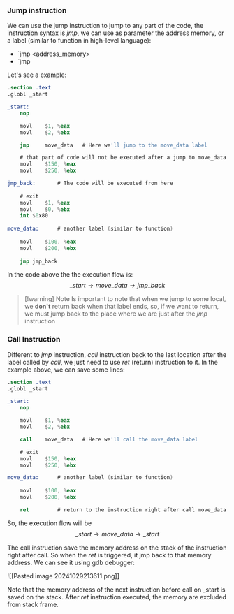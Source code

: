 ### Jump instruction

We can use the jump instruction to jump to any part of the code, the instruction syntax is _jmp_, we can use as parameter the address memory, or a label (similar to function in high-level language):
- `jmp <address_memory>
- `jmp <label>

Let's see a example:

```nasm
.section .text
.globl _start

_start:
	nop

	movl 	$1, %eax
	movl	$2, %ebx

	jmp  	move_data   # Here we'll jump to the move_data label

	# that part of code will not be executed after a jump to move_data
	movl 	$150, %eax
	movl 	$250, %ebx

jmp_back: 		# The code will be executed from here
	
	# exit
	movl	$1, %eax
	movl	$0, %ebx
	int	$0x80
	
move_data: 	 	# another label (similar to function)
	
	movl 	$100, %eax		
	movl 	$200, %ebx
	
	jmp	jmp_back
```

In the code above the the execution flow is:
$$
	\_start \rightarrow move\_data \rightarrow jmp\_back
$$

> [!warning] Note
> Is important to note that when we  jump to some local, we **don't** return back when that label ends, so, if we want to return, we must jump back to the place where we are just after the _jmp_ instruction

### Call Instruction

Different to _jmp_ instruction, _call_ instruction back to the last location after the label called by _call_, we just need to use _ret_ (return) instruction to it.
In the example above, we can save some lines:

```nasm
.section .text
.globl _start

_start:
	nop

	movl 	$1, %eax
	movl	$2, %ebx

	call  	move_data	# Here we'll call the move_data label

	# exit 
	movl 	$150, %eax
	movl 	$250, %ebx

move_data: 	 	# another label (similar to function)
	
	movl 	$100, %eax		
	movl 	$200, %ebx	

	ret			# return to the instruction right after call move_data <_start> 
```

So, the execution flow will be
$$
	\_start \rightarrow move\_data \rightarrow \_start
$$

The call instruction save the memory address on the stack of the instruction right after call. So when the _ret_ is triggered, it jmp back to that memory address.
We can see it using gdb debugger:

![[Pasted image 20241029213611.png]]

Note that the memory address of the next instruction before call on \_start is  saved on the stack.
After _ret_ instruction executed, the memory are excluded from stack frame.